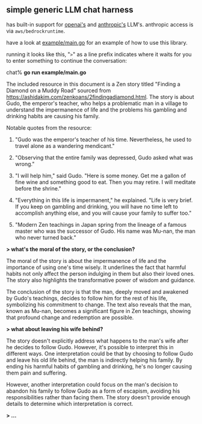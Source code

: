## simple generic LLM chat harness

has built-in support for [openai's](gpt4.go) and [anthropic's](claude2.go) LLM's.
anthropic access is via `aws/bedrockruntime`.

have a look at [example/main.go](example/main.go) for an example of how to use this library.

running it looks like this, "`>`" as a line prefix indicates where it waits
for you to enter something to continue the conversation:

chat% **go run example/main.go**

The included resource in this document is a Zen story titled "Finding
a Diamond on a Muddy Road" sourced from
https://ashidakim.com/zenkoans/2findingadiamond.html. The story is
about Gudo, the emperor's teacher, who helps a problematic man in
a village to understand the impermanence of life and the problems
his gambling and drinking habits are causing his family.

Notable quotes from the resource:

1. "Gudo was the emperor's teacher of his time. Nevertheless, he
used to travel alone as a wandering mendicant."

2. "Observing that the entire family was depressed, Gudo asked what
was wrong."

3. "I will help him," said Gudo. "Here is some money. Get me a
gallon of fine wine and something good to eat. Then you may retire.
I will meditate before the shrine."

4. "Everything in this life is impermanent," he explained. "Life
is very brief. If you keep on gambling and drinking, you will have
no time left to accomplish anything else, and you will cause your
family to suffer too."

5. "Modern Zen teachings in Japan spring from the lineage of a
famous master who was the successor of Gudo. His name was Mu-nan,
the man who never turned back."

**> what's the moral of the story, or the conclusion?**

The moral of the story is about the impermanence of life and the
importance of using one's time wisely. It underlines the fact that
harmful habits not only affect the person indulging in them but
also their loved ones. The story also highlights the transformative
power of wisdom and guidance.

The conclusion of the story is that the man, deeply moved and
awakened by Gudo's teachings, decides to follow him for the rest
of his life, symbolizing his commitment to change. The text also
reveals that the man, known as Mu-nan, becomes a significant figure
in Zen teachings, showing that profound change and redemption are
possible.

**> what about leaving his wife behind?**

The story doesn't explicitly address what happens to the man's wife
after he decides to follow Gudo. However, it's possible to interpret
this in different ways.  One interpretation could be that by choosing
to follow Gudo and leave his old life behind, the man is indirectly
helping his family.  By ending his harmful habits of gambling and
drinking, he's no longer causing them pain and suffering.

However, another interpretation could focus on the man's decision
to abandon his family to follow Gudo as a form of escapism, avoiding
his responsibilities rather than facing them. The story doesn't
provide enough details to determine which interpretation is correct.

**> ...**